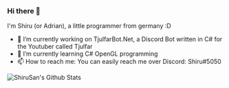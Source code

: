 ### Hi there 👋

I'm Shiru (or Adrian), a little programmer from germany :D
- 🔭 I’m currently working on TjulfarBot.Net, a Discord Bot written in C# for the Youtuber called Tjulfar
- 🌱 I’m currently learning C# OpenGL programming
- 📫 How to reach me: You can easily reach me over Discord: Shiru#5050

![ShiruSan's Github Stats](https://github-readme-stats.vercel.app/api?username=ShiruSan&count_private=true&hide=issues&show_icons=true)
